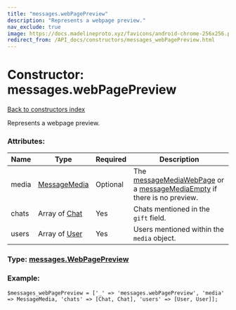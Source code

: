 ```yaml
---
title: "messages.webPagePreview"
description: "Represents a webpage preview."
nav_exclude: true
image: https://docs.madelineproto.xyz/favicons/android-chrome-256x256.png
redirect_from: /API_docs/constructors/messages_webPagePreview.html
---
```

# Constructor: messages.webPagePreview  
[Back to constructors index](/API_docs/constructors/index.html)



Represents a webpage preview.

### Attributes:

| Name     |    Type       | Required | Description |
|----------|---------------|----------|-------------|
|media|[MessageMedia](/API_docs/types/MessageMedia.html) | Optional|The [messageMediaWebPage](../constructors/messageMediaWebPage.html) or a [messageMediaEmpty](../constructors/messageMediaEmpty.html) if there is no preview.|
|chats|Array of [Chat](/API_docs/types/Chat.html) | Yes|Chats mentioned in the `gift` field.|
|users|Array of [User](/API_docs/types/User.html) | Yes|Users mentioned within the `media` object.|



### Type: [messages.WebPagePreview](/API_docs/types/messages.WebPagePreview.html)


### Example:

```
$messages_webPagePreview = ['_' => 'messages.webPagePreview', 'media' => MessageMedia, 'chats' => [Chat, Chat], 'users' => [User, User]];
```  
